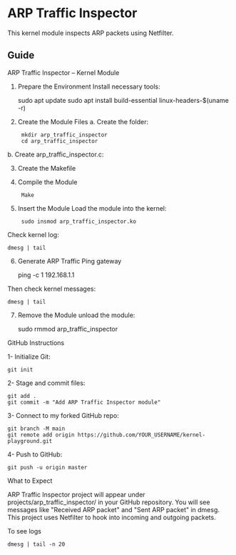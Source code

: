 # ARP Traffic Inspector

This kernel module inspects ARP packets using Netfilter.

## Guide

ARP Traffic Inspector – Kernel Module

1. Prepare the Environment
Install necessary tools:

	sudo apt update
	sudo apt install build-essential linux-headers-$(uname -r)

2. Create the Module Files
a. Create the folder:

		mkdir arp_traffic_inspector
		cd arp_traffic_inspector

b. Create arp_traffic_inspector.c: 
	
3. Create the Makefile


4. Compile the Module

		Make

5. Insert the Module
Load the module into the kernel:

		sudo insmod arp_traffic_inspector.ko

Check kernel log:

	dmesg | tail

6. Generate ARP Traffic
Ping gateway

	ping -c 1 192.168.1.1

Then check kernel messages:

	dmesg | tail

7. Remove the Module
unload the module:

	sudo rmmod arp_traffic_inspector


GitHub Instructions

1-	Initialize Git:

	git init

2-	Stage and commit files:

	git add .
	git commit -m "Add ARP Traffic Inspector module"
 
3-	Connect to my forked GitHub repo:

	git branch -M main
	git remote add origin https://github.com/YOUR_USERNAME/kernel-playground.git

4-	Push to GitHub:

	git push -u origin master

  What to Expect

  ARP Traffic Inspector project will appear under projects/arp_traffic_inspector/ in your GitHub repository.
  You will see messages like "Received ARP packet" and "Sent ARP packet" in dmesg.
  This project uses Netfilter to hook into incoming and outgoing packets.

To see logs

	dmesg | tail -n 20





